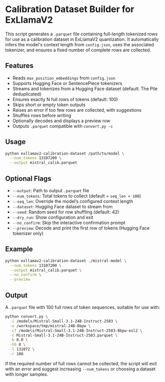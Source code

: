 # Calibration Dataset Builder for ExLlamaV2

This script generates a `.parquet` file containing full-length tokenized rows for use as a calibration dataset in ExLlamaV2 quantization. It automatically infers the model's context length from `config.json`, uses the associated tokenizer, and ensures a fixed number of complete rows are collected.

## Features

- Reads `max_position_embeddings` from `config.json`
- Supports Hugging Face or SentencePiece tokenizers
- Streams and tokenizes from a Hugging Face dataset (default: The Pile deduplicated)
- Ensures exactly N full rows of tokens (default: 100)
- Skips short or empty token outputs
- Raises an error if too few rows are collected, with suggestions
- Shuffles rows before writing
- Optionally decodes and displays a preview row
- Outputs `.parquet` compatible with `convert.py -c`

## Usage

```bash
python exllamav2-calibration-dataset /path/to/model \
  --num_tokens 13107200 \
  --output mistral_calib.parquet
```

## Optional Flags

- `--output`: Path to output `.parquet` file
- `--num_tokens`: Total tokens to collect (default = `seq_len × 100`)
- `--seq_len`: Override the model’s configured context length
- `--dataset`: Hugging Face dataset to stream from
- `--seed`: Random seed for row shuffling (default: 42)
- `--dry_run`: Show configuration and exit
- `--no_confirm`: Skip the interactive confirmation prompt
- `--preview`: Decode and print the first row of tokens (Hugging Face tokenizer only)

## Example

```bash
python exllamav2-calibration-dataset ./mistral-model \
  --num_tokens 13107200 \
  --output mistral_calib.parquet \
  --no_confirm \
  --preview
```

## Output

A `.parquet` file with 100 full rows of token sequences, suitable for use with:

```bash
python convert.py \
  -i /models/Mistral-Small-3.1-24B-Instruct-2503 \
  -o /workspace/tmp/mistral-24B-8bpw \
  -cf /models/Mistral-Small-3.1-24B-Instruct-2503-8bpw-exl2 \
  -c Mistral-Small-3.1-24B-Instruct-2503.parquet \
  -b 8.0 \
  -hb 8 \
  -l 131072 \
  -r 100
```

If the required number of full rows cannot be collected, the script will exit with an error and suggest increasing `--num_tokens` or choosing a dataset with longer samples.
